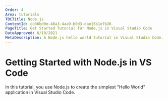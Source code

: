 ```yaml
---
Order: 4
Area: tutorials
TOCTitle: Node.js
ContentId: cd36bd0e-48a3-4aa9-b0d3-dae15b1e7b26
PageTitle: Get Started Tutorial for Node.js in Visual Studio Code
DateApproved: 6/10/2021
MetaDescription: A Node.js hello world tutorial in Visual Studio Code.
---
```

# Getting Started with Node.js in VS Code

In this tutorial, you use Node.js to create the simplest "Hello World" application in Visual Studio Code.

